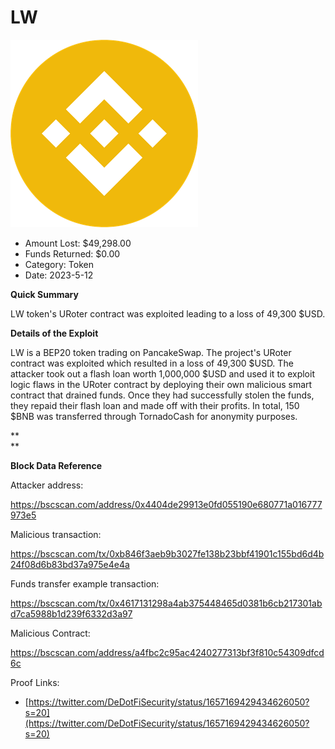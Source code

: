 # LW
![LW](/rektimages/LW.png)
- Amount Lost: $49,298.00
- Funds Returned: $0.00
- Category: Token
- Date: 2023-5-12

**Quick Summary**

LW token's URoter contract was exploited leading to a loss of 49,300 $USD. 

  


 **Details of the Exploit**

LW is a BEP20 token trading on PancakeSwap. The project's URoter contract was exploited which resulted in a loss of 49,300 $USD. The attacker took out a flash loan worth 1,000,000 $USD and used it to exploit logic flaws in the URoter contract by deploying their own malicious smart contract that drained funds. Once they had successfully stolen the funds, they repaid their flash loan and made off with their profits. In total, 150 $BNB was transferred through TornadoCash for anonymity purposes.

 **  
**

 **Block Data Reference**

Attacker address:

https://bscscan.com/address/0x4404de29913e0fd055190e680771a016777973e5

  


Malicious transaction:

https://bscscan.com/tx/0xb846f3aeb9b3027fe138b23bbf41901c155bd6d4b24f08d6b83bd37a975e4e4a

  


Funds transfer example transaction:

https://bscscan.com/tx/0x4617131298a4ab375448465d0381b6cb217301abd7ca5988b1d239f6332d3a97

  


Malicious Contract:

https://bscscan.com/address/a4fbc2c95ac4240277313bf3f810c54309dfcd6c


Proof Links:
- [https://twitter.com/DeDotFiSecurity/status/1657169429434626050?s=20](https://twitter.com/DeDotFiSecurity/status/1657169429434626050?s=20)


